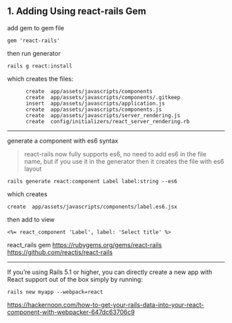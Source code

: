 
## 1. Adding Using react-rails Gem

add gem to gem file

```gem 'react-rails'```

then run generator

```rails g react:install```

which creates the files:

```
      create  app/assets/javascripts/components
      create  app/assets/javascripts/components/.gitkeep
      insert  app/assets/javascripts/application.js
      create  app/assets/javascripts/components.js
      create  app/assets/javascripts/server_rendering.js
      create  config/initializers/react_server_rendering.rb
```


----------

generate a component with es6 syntax

>react-rails now fully supports es6, no need to add es6 in the file name, but if you use it in the generator then it creates the file with es6 layout

```rails generate react:component Label label:string --es6```

which creates

```create  app/assets/javascripts/components/label.es6.jsx```

then add to view

```<%= react_component 'Label', label: 'Select title' %>```

react_rails gem
https://rubygems.org/gems/react-rails
https://github.com/reactjs/react-rails

------



If you’re using Rails 5.1 or higher, you can directly create a new app with React support out of the box simply by running:

```rails new myapp --webpack=react```

https://hackernoon.com/how-to-get-your-rails-data-into-your-react-component-with-webpacker-647dc63706c9
